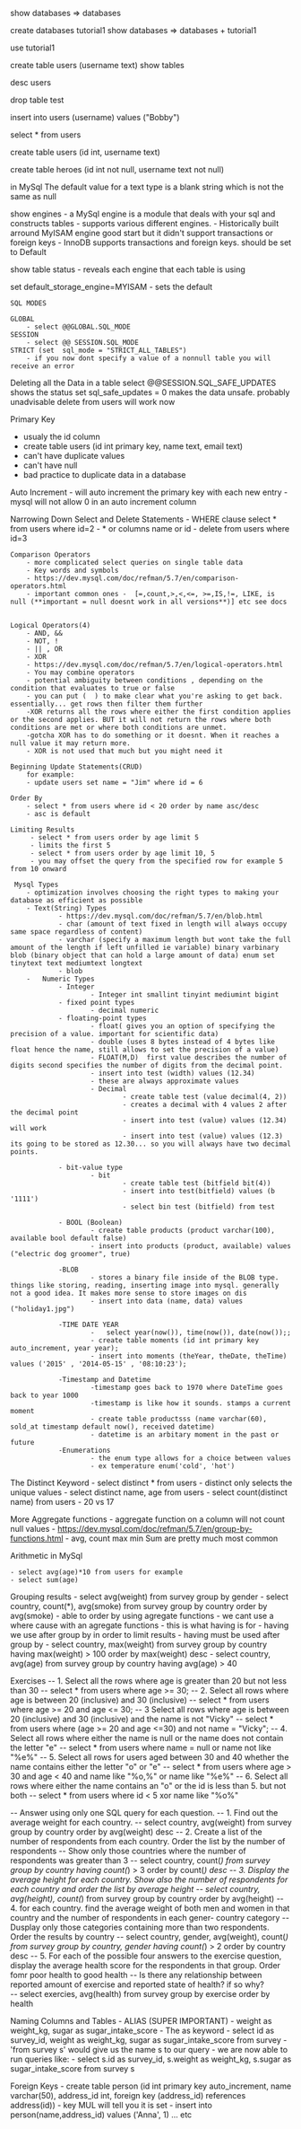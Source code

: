 show databases
 => databases

create databases tutorial1
show databases
=> databases + tutorial1

use tutorial1

create table users (username text)
show tables

desc users

drop table test

insert into users (username) values ("Bobby")

select * from users

create table users (id int, username text)

create table heroes (id int not null, username text not null)

in MySql The default value for a text type is a blank string which is not the same as null 

show engines
	- a MySql engine is a module that deals with your sql and constructs tables
	- supports various different engines. 
	- Historically built arround MyISAM engine good start but it didn't support
	transactions or foreign keys
	- InnoDB supports transactions and foreign keys. should be set to Default

show table status
	- reveals each engine that each table is using

set default_storage_engine=MYISAM
	- sets the default

	SQL MODES

	GLOBAL
		- select @@GLOBAL.SQL_MODE
	SESSION
		- select @@ SESSION.SQL_MODE
	STRICT (set  sql_mode = "STRICT_ALL_TABLES")
		- if you now dont specify a value of a nonnull table you will receive an error

Deleting all the Data in a table
	 select @@SESSION.SQL_SAFE_UPDATES shows the status 
	 set sql_safe_updates = 0 makes the data unsafe. probably unadvisable
	 delete from users will work now 

	
Primary Key
 - usualy the id column
 - create table users (id int primary key, name text, email text)
 - can't have duplicate values 
 - can't have null 	 			
 - bad practice to duplicate data in a database


Auto Increment
	- will auto increment the primary key with each new entry
	- mysql will not allow 0 in an auto increment column

Narrowing Down Select and Delete Statements
	- WHERE clause select * from users where id=2
	- * or columns name or id 
	- delete from users where id=3


	Comparison Operators
		- more complicated select queries on single table data
		- Key words and symbols
		- https://dev.mysql.com/doc/refman/5.7/en/comparison-operators.html
		- important common ones -  [=,count,>,<,<=, >=,IS,!=, LIKE, is null (**important = null doesnt work in all versions**)] etc see docs
		

	Logical Operators(4)
		- AND, &&
		- NOT, !
		- || , OR
		- XOR
		- https://dev.mysql.com/doc/refman/5.7/en/logical-operators.html
		- You may combine operators 
		- potential ambiguity between conditions , depending on the condition that evaluates to true or false
		- you can put (  ) to make clear what you're asking to get back. essentially... get rows then filter them further
		-XOR returns all the rows where either the first condition applies or the second applies. BUT it will not return the rows where both conditions are met or where both conditions are unmet. 
		-gotcha XOR has to do something or it doesnt. When it reaches a null value it may return more. 
		- XOR is not used that much but you might need it 

	Beginning Update Statements(CRUD)
		for example:
		- update users set name = "Jim" where id = 6

	Order By
		- select * from users where id < 20 order by name asc/desc 
		- asc is default

	Limiting Results
		 - select * from users order by age limit 5	
		 - limits the first 5 
		 - select * from users order by age limit 10, 5
		 - you may offset the query from the specified row for example 5 from 10 onward	

	 Mysql Types
	 	- optimization involves choosing the right types to making your database as efficient as possible
	 	- Text(String) Types
	 			- https://dev.mysql.com/doc/refman/5.7/en/blob.html
	 			- char (amount of text fixed in length will always occupy same space regardless of content) 
	 			- varchar (specify a maximum length but wont take the full amount of the length if left unfilled ie variable) binary varbinary blob (binary object that can hold a large amount of data) enum set tinytext text mediumtext longtext
	 			- blob
	 	-	Numeric Types
	 			- Integer
	 					- Integer int smallint tinyint mediumint bigint
	 			- fixed point types
	 					- decimal numeric
	 			- floating-point types
	 					- float( gives you an option of specifying the precision of a value. important for scientific data) 
	 					- double (uses 8 bytes instead of 4 bytes like float hence the name, still allows to set the precision of a value)
	 					- FLOAT(M,D)  first value describes the number of digits second specifies the number of digits from the decimal point.
	 					- insert into test (width) values (12.34)
	 					- these are always approximate values
	 					- Decimal
	 							- create table test (value decimal(4, 2))
	 							- creates a decimal with 4 values 2 after the decimal point
	 							- insert into test (value) values (12.34) will work
	 							- insert into test (value) values (12.3) its going to be stored as 12.30... so you will always have two decimal points. 
	 			
	 			- bit-value type
	 					- bit
	 							- create table test (bitfield bit(4))
	 							- insert into test(bitfield) values (b '1111')
	 							- select bin test (bitfield) from test

	 			- BOOL (Boolean)
	 					- create table products (product varchar(100), available bool default false)
	 					- insert into products (product, available) values ("electric dog groomer", true)

	 			-BLOB 
	 					- stores a binary file inside of the BLOB type. things like storing, reading, inserting image into mysql. generally not a good idea. It makes more sense to store images on dis		
	 					- insert into data (name, data) values ("holiday1.jpg")

	 			-TIME DATE YEAR
	 					-	select year(now()), time(now()), date(now());;
	 					- create table moments (id int primary key auto_increment, year year);	
	 					- insert into moments (theYear, theDate, theTime) values ('2015' , '2014-05-15' , '08:10:23');

	 			-Timestamp and Datetime
	 					-timestamp goes back to 1970 where DateTime goes back to year 1000		
	 					-timestamp is like how it sounds. stamps a current moment
	 					- create table productsss (name varchar(60), sold_at timestamp default now(), received datetime)
	 					- datetime is an arbitary moment in the past or future
				-Enumerations
						- the enum type allows for a choice between values
						- ex temperature enum('cold', 'hot')

The Distinct Keyword
	- select distinct * from users
	- distinct only selects the unique values
	- select distinct name, age from users
	- select count(distinct name) from users
	- 20 vs 17


More Aggregate functions
	- aggregate function on a column will not count null values
	- https://dev.mysql.com/doc/refman/5.7/en/group-by-functions.html
	- avg, count max min Sum are pretty much most common

Arithmetic in MySql

	- select avg(age)*10 from users for example
	- select sum(age)

Grouping results
	- select avg(weight) from survey group by gender
	- select country, count(*),  avg(smoke) from survey group by country order by avg(smoke)
	- able to order by using agregate functions
	- we cant use a where cause with an agregate functions
	- this is what having is for
	- having we use after group by in order to limit results
	- having must be used after group by
	- select country, max(weight) from survey group by country having max(weight) > 100 order by max(weight) desc
	- select country, avg(age) from survey group by country having avg(age) > 40


Exercises
	-- 1. Select all the rows where age is greater than 20 but not less than 30
-- select * from users where age >= 30;
-- 2. Select all rows where age is between 20 (inclusive) and 30 (inclusive)
-- select * from users where age >= 20 and age <= 30;
-- 3 Select all rows where age is between 20 (inclusive) and 30 (inclusive) and the name is not "Vicky"
-- select * from users where (age >= 20 and age <=30) and not name = "Vicky";
-- 4. Select all rows where either the name is null or the name does not contain the letter "e"
-- select * from users where name = null or name not like "%e%"
-- 5. Select all rows for users aged between 30 and 40 whether the name contains either the letter "o" or "e"
-- select * from users where age > 30 and age < 40 and name like "%o,%" or name like "%e%"
-- 6. Select all rows where either the name contains an "o" or the id is less than 5. but not both 
-- select * from users where id < 5 xor name like "%o%"

-- Answer using only one SQL query for each question.
-- 1. Find out the average weight for each country. 
-- select country, avg(weight) from survey group by country order by avg(weight) desc
-- 2. Create a list of the number of respondents from each country. Order the list by the number of respondents
-- Show only those countries where the number of respondents was greater than 3
-- select country,  count(*) from survey group by  country having count(*) > 3 order by count(*) desc 
-- 3. Display the average height for each country. Show also the number of respondents for each country and order the list by average height
-- select country, avg(height), count(*) from survey group by country order by avg(height)
-- 4. for each country. find the average weight of both men and women in that country and the number of respondents in each gener- country category
-- Dusplay only those categories containing more than two respondents. Order the results by country
-- select country, gender, avg(weight), count(*) from survey group by country, gender having count(*) > 2 order by country desc
-- 5. For each of the possible four answers to the exercise question, display the average health score for the respondents in that group. Order fomr poor health to good health
-- Is there any relationship between reported amount of exercise and reported state of health? if so why?  
-- select exercies, avg(health) from survey group by exercise order by health

Naming Columns and Tables
	- ALIAS (SUPER IMPORTANT)
			- weight as weight_kg, sugar as sugar_intake_score
	- The as keyword
			- select id as survey_id, weight as weight_kg, sugar as sugar_intake_score from survey
			- 'from survey s' would give us the name s to our query
			- we are now able to run queries like:
			- select s.id as survey_id, s.weight as weight_kg, s.sugar as sugar_intake_score from survey s

Foreign Keys
	- create table person (id int primary key auto_increment, name varchar(50), address_id int, foreign key (address_id) references address(id))
	- key MUL will tell you it is set
	- insert into person(name,address_id) values ('Anna', 1) ... etc 
	







	 										










